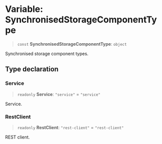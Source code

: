 # Variable: SynchronisedStorageComponentType

> `const` **SynchronisedStorageComponentType**: `object`

Synchronised storage component types.

## Type declaration

### Service

> `readonly` **Service**: `"service"` = `"service"`

Service.

### RestClient

> `readonly` **RestClient**: `"rest-client"` = `"rest-client"`

REST client.
